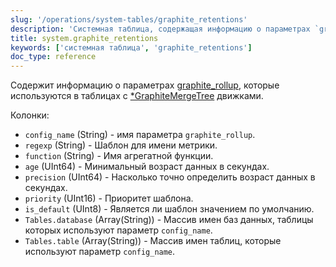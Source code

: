 ```yaml
---
slug: '/operations/system-tables/graphite_retentions'
description: 'Системная таблица, содержащая информацию о параметрах `graphite_rollup`,'
title: system.graphite_retentions
keywords: ['системная таблица', 'graphite_retentions']
doc_type: reference
---
```

Содержит информацию о параметрах [graphite_rollup](../../operations/server-configuration-parameters/settings.md#graphite), которые используются в таблицах с [\*GraphiteMergeTree](../../engines/table-engines/mergetree-family/graphitemergetree.md) движками.

Колонки:

- `config_name` (String) - имя параметра `graphite_rollup`.
- `regexp` (String) - Шаблон для имени метрики.
- `function` (String) - Имя агрегатной функции.
- `age` (UInt64) - Минимальный возраст данных в секундах.
- `precision` (UInt64) - Насколько точно определить возраст данных в секундах.
- `priority` (UInt16) - Приоритет шаблона.
- `is_default` (UInt8) - Является ли шаблон значением по умолчанию.
- `Tables.database` (Array(String)) - Массив имен баз данных, таблицы которых используют параметр `config_name`.
- `Tables.table` (Array(String)) - Массив имен таблиц, которые используют параметр `config_name`.